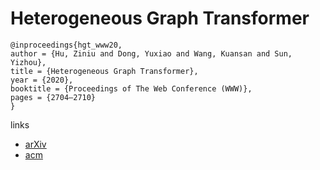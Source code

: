 # Heterogeneous Graph Transformer

```
@inproceedings{hgt_www20,
author = {Hu, Ziniu and Dong, Yuxiao and Wang, Kuansan and Sun, Yizhou},
title = {Heterogeneous Graph Transformer},
year = {2020},
booktitle = {Proceedings of The Web Conference (WWW)},
pages = {2704–2710}
}
```

links
- [arXiv](https://arxiv.org/abs/2003.01332)
- [acm](https://dl.acm.org/doi/abs/10.1145/3366423.3380027)
